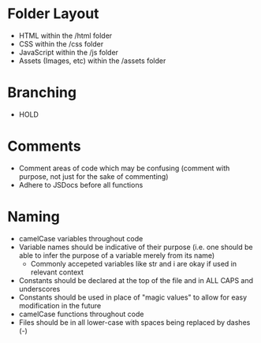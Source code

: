 # Folder Layout 
- HTML within the /html folder
- CSS within the /css folder
- JavaScript within the /js folder
- Assets (Images, etc) within the /assets folder

# Branching
- HOLD

# Comments
- Comment areas of code which may be confusing (comment with purpose, not just for the sake of commenting)
- Adhere to JSDocs before all functions

# Naming 
- camelCase variables throughout code
- Variable names should be indicative of their purpose (i.e. one should be able to infer the purpose of a variable merely from its name)
  - Commonly accepeted variables like str and i are okay if used in relevant context
-  Constants should be declared at the top of the file and in ALL CAPS and underscores
  - Constants should be used in place of "magic values" to allow for easy modification in the future
- camelCase functions throughout code
- Files should be in all lower-case with spaces being replaced by dashes (-) 

